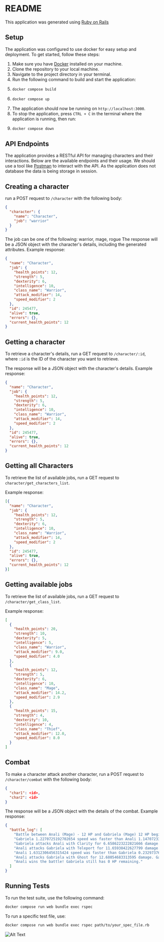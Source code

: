 # README

This application was generated using [Ruby on Rails](https://rubyonrails.org/)

## Setup
The application was configured to use docker for easy setup and deployment. To get started, follow these steps:
1. Make sure you have [Docker](https://www.docker.com/get-started) installed on your machine.
2. Clone the repository to your local machine.
3. Navigate to the project directory in your terminal.
4. Run the following command to build and start the application:
5. ```bash
   docker compose build
   ```
6. ```bash
   docker compose up
    ```
7. The application should now be running on `http://localhost:3000`.
8. To stop the application, press `CTRL + C` in the terminal where the application is running, then run:
9. ```bash
   docker compose down
   ```
   
## API Endpoints
The application provides a RESTful API for managing characters and their interactions. Below are the available endpoints and their usage.
We should use a tool like [Postman](https://www.postman.com/) to interact with the API. 
As the application does not database the data is being storage in session.
   
## Creating a character
run a POST request to `/character` with the following body:
```json
{
  "character": {
    "name": "Character",
    "job": "warrior"
  }
}
```
The job can be one of the following: warrior, mage, rogue
The response will be a JSON object with the character's details, including the generated attributes.
Example response:
```json
{
  "name": "Character",
  "job": {
    "health_points": 12,
    "strength": 5,
    "dexterity": 6,
    "intelligence": 10,
    "class_name": "Warrior",
    "attack_modifier": 14,
    "speed_modifier": 2
  },
  "id": 245477,
  "alive": true,
  "errors": {},
  "current_health_points": 12
}
```

## Getting a character
To retrieve a character's details, run a GET request to `/character/:id`, where `:id` is the ID of the character you want to retrieve.

The response will be a JSON object with the character's details.
Example response:
```json
{
  "name": "Character",
  "job": {
    "health_points": 12,
    "strength": 5,
    "dexterity": 6,
    "intelligence": 10,
    "class_name": "Warrior",
    "attack_modifier": 14,
    "speed_modifier": 2
  },
  "id": 245477,
  "alive": true,
  "errors": {},
  "current_health_points": 12
}
```

## Getting all Characters
To retrieve the list of available jobs, run a GET request to `character/get_characters_list`.

Example response:
```json
[{
  "name": "Character",
  "job": {
    "health_points": 12,
    "strength": 5,
    "dexterity": 6,
    "intelligence": 10,
    "class_name": "Warrior",
    "attack_modifier": 14,
    "speed_modifier": 2
  },
  "id": 245477,
  "alive": true,
  "errors": {},
  "current_health_points": 12
}]
```

## Getting available jobs
To retrieve the list of available jobs, run a GET request to `/character/get_class_list`.

Example response:
```json
[
  {
    "health_points": 20,
    "strength": 10,
    "dexterity": 5,
    "intelligence": 5,
    "class_name": "Warrior",
    "attack_modifier": 9.0,
    "speed_modifier": 4.0
  },
  {
    "health_points": 12,
    "strength": 5,
    "dexterity": 6,
    "intelligence": 10,
    "class_name": "Mage",
    "attack_modifier": 14.2,
    "speed_modifier": 2.9
  },
  {
    "health_points": 15,
    "strength": 4,
    "dexterity": 10,
    "intelligence": 4,
    "class_name": "Thief",
    "attack_modifier": 12.0,
    "speed_modifier": 8.0
  }
]
```

## Combat
To make a character attack another character, run a POST request to `/character/combat` with the following body:
```json
{
  "char1": <id>,
  "char2": <id>
}
```

The response will be a JSON object with the details of the combat.
Example response:
```json
{
  "battle_log": [
    "Battle between Anali (Mage) - 12 HP and Gabriela (Mage) 12 HP begins!",
    "Gabriela 1.2270725192702654 speed was faster than Anali 1.1470723393062825 speed and will begin this round.",
    "Gabriela attacks Anali with Clarity for 6.6586223222821666 damage. Anali has 5.3413776777178334 HP remaining.",
    "Anali attacks Gabriela with Teleport for 11.65938422627799 damage. Gabriela has 0.3406157737220106 HP remaining.",
    "Anali 1.6312306456315424 speed was faster than Gabriela 0.23297376497088393 speed and will begin this round.",
    "Anali attacks Gabriela with Ghost for 12.68054683313595 damage. Gabriela has 0 HP remaining.",
    "Anali wins the battle! Gabriela still has 0 HP remaining."
  ]
}
```

## Running Tests
To run the test suite, use the following command:
```bash
docker compose run web bundle exec rspec
```
To run a specific test file, use:
```bash
docker compose run web bundle exec rspec path/to/your_spec_file.rb
```

![Alt Text](public/request.gif)




